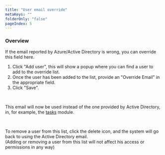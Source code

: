 ```yaml
---
title: "User email override"
metaKeys: ""
folderOnly: "false"
pageIndex: 5
---
```

### Overview

If the email reported by Azure/Active Directory is wrong, you can override this field here.

1. Click "Add user", this will show a popup where you can find a user to add to the override list.
2. Once the user has been added to the list, provide an "Override Email" in the appropriate field.
3. Click "Save".

<br/>

This email will now be used instead of the one provided by Active Directory, in, for example, the [tasks](../../process-and-tasks/tasks.md) module.

<br/>

To remove a user from this list, click the delete icon, and the system will go back to using the Active Directory email. 
<br/>
(Adding or removing a user from this list will not affect his access or permissions in any way)
